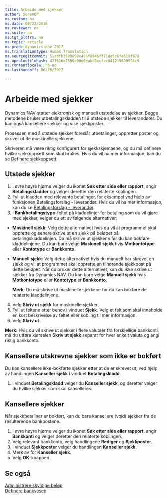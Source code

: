 ```yaml
---
title: Arbeide med sjekker
author: SorenGP
ms.custom: na
ms.date: 09/22/2016
ms.reviewer: na
ms.suite: na
ms.tgt_pltfrm: na
ms.topic: article
ms-prod: dynamics-nav-2017
ms.translationtype: Human Translation
ms.sourcegitcommit: 51adfb3588099c496f0946ff71da5c6fe518f070
ms.openlocfilehash: 421516a7580a90d6eabc8ecfcc841215839994c9
ms.contentlocale: nb-no
ms.lasthandoff: 06/26/2017

---
```


# <a name="how-to-work-with-checks"></a>Arbeide med sjekker
Dynamics NAV støtter elektronisk og manuell utstedelse av sjekker. Begge metodene bruker utbetalingskladden til å utstede sjekker til leverandører. Du kan også kansellere sjekker og vise sjekkposter.

Prosessen med å utstede sjekker foreslår utbetalinger, oppretter poster og skriver ut de maskinelle sjekkene.

Skriveren må være riktig konfigurert for sjekkskjemaene, og du må definere hvilke sjekkoppsett som skal brukes. Hvis du vil ha mer informasjon, kan du se [Definere sjekkoppsett](finance-setup-how-define-check-layouts.md)

## <a name="to-issue-checks"></a>Utstede sjekker
1. I øvre høyre hjørne velger du ikonet **Søk etter side eller rapport**, angir **Betalingskladder** og velger deretter den relaterte koblingen.
2. Fyll ut kladden med relevante betalinger, for eksempel ved hjelp av funksjonen Betalingsforslag - leverandør. Hvis du vil ha mer informasjon, kan du se [Betalingsforslag - leverandør](payables-how-suggest-vendor-payments.md).
3. I **Bankbetalingstype**-feltet på kladdelinjer for betaling som du vil gjøre med sjekker, velger du ett av følgende alternativer:

 - **Maskinell sjekk**: Velg dette alternativet hvis du vil at programmet skal opprette og senere skrive ut en sjekk på beløpet på betalingskladdelinjen. Du må skrive ut sjekkene før du kan bokføre kladdelinjene. Du kan bare velge **Maskinell sjekk** hvis **Motkontotype** eller **Kontotype** er **Bankkonto**.

 - **Manuell sjekk**: Velg dette alternativet hvis du manuelt har skrevet en sjekk og vil at programmet skal opprette en tilhørende sjekkpost på dette beløpet. Når du bruker dette alternativet, kan du ikke skrive ut sjekker fra Dynamics NAV. Du kan bare velge **Manuell sjekk** hvis **Motkontotype** eller **Kontotype** er **Bankkonto**.

    **Merk**: Du må skrive ut maskinelle sjekkene før du kan bokføre de relaterte kladdelinjene.
4. Velg **Skriv ut sjekk** for maskinelle sjekker.
5. Fyll ut feltene etter behov i vinduet **Sjekk**. Velg et felt som skal inneholde en kort beskrivelse av feltet eller kobling til mer informasjon.
6. Velg **Skriv ut**.

**Merk**: Hvis du vil skrive ut sjekker i flere valutaer fra forskjellige bankkonti, må du utføre kjørselen **Skriv ut sjekk** separat for hver enkelt valuta og angi riktig bankkonto.

## <a name="to-cancel-printed-checks-that-are-not-posted"></a>Kansellere utskrevne sjekker som ikke er bokført
Du kan kansellere ikke-bokførte sjekker etter at de er skrevet ut, ved hjelp av handlingen **Kanseller sjekk** i vinduet **Betalingskladd**.
1. I vinduet **Betalingskladd** velger du **Kanseller sjekk**, og deretter velger du hvilke sjekker som skal kanselleres.

## <a name="to-void-checks"></a>Kansellere sjekker
Når sjekkbetaliner er bokført, kan du bare kansellere (void) sjekker fra de resulterende bankpostene.

1. I øvre høyre hjørne velger du ikonet **Søk etter side eller rapport**, angir **Bankkonti** og velger deretter den relaterte koblingen.
2. Velg relevant bankkonto, velg handlingene **Rediger** og **Sjekkposter**.
3. I vinduet **Sjekkposter** velger du handlingen **Kanseller sjekk**.
4. Merk av for **Kanseller sjekk**.
5. Velg **OK**-knappen.

## <a name="see-also"></a>Se også
[Administrere skyldige beløp](payables-manage-payables.md)  
[Definere bankvesen](bank-setup-banking.md)  

